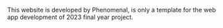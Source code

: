 This website is developed by Phenomenal, is only a template for the web app development of 2023 final year project.
